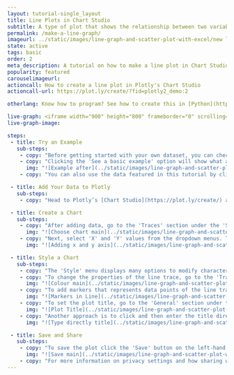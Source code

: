```yaml
---
layout: tutorial-single_layout
title: Line Plots in Chart Studio
subtitle: A type of plot that shows the relationship between two variables with a line that connects a series of successive data points.
permalink: /make-a-line-graph/
imageurl: ../static/images/line-graph-and-scatter-plot-with-excel/new line thumb.png
state: active
tags: basic
order: 2
meta_description: A tutorial on how to make a line plot in Chart Studio.
popularity: featured
carouselimageurl:
actioncall: How to create a line plot in Plotly's Chart Studio
actioncall-url: https://plot.ly/create/?fid=plotly2_demo:2

otherlang: Know how to program? See how to create this in [Python](https://plot.ly/python/line-and-scatter/) or [R](https://plot.ly/r/line-and-scatter/).

live-graph: <iframe width="900" height="800" frameborder="0" scrolling="no" src="https://plot.ly/~plotly2_demo/2.embed"></iframe>
live-graph-image:

steps:
 - title: Try an Example
   sub-steps:
    - copy: "Before getting started with your own dataset, you can check out an example. First, select the 'Type' menu. Hovering the mouse over the chart type icon, will display three options: 1) Charts like this by Plotly users, 2) View tutorials on this chart type and 3) See a basic example."
    - copy: "Clicking the 'See a basic example' option will show what a sample chart looks like after adding data and editing with the style. You'll also see what labels and style attributes were selected for this specific chart, as well as the end result."
      img: "![Example after](../static/images/line-graph-and-scatter-plot-with-excel/scatter-try-example.gif)"
    - copy: "You can also use the data featured in this tutorial by clicking on 'Open This Data in Plotly' on the left-hand side. It'll open in your workspace."

 - title: Add Your Data to Plotly
   sub-steps:
    - copy: "Head to Plotly’s [Chart Studio](https://plot.ly/create/) and add your data. You have the option of typing directly in the grid, uploading your file, or entering a URL of an online dataset. Plotly accepts .xls, .xlsx, or .csv files. For more information on how to enter your data, see [this](https://help.plot.ly/add-data-to-the-plotly-grid/) tutorial."

 - title: Create a Chart
   sub-steps:
    - copy: "After adding data, go to the 'Traces' section under the 'Structure' menu on the left-hand side. Choose the 'Type' of trace, then choose 'Line' under 'Simple' chart type."
      img: "![Choose chart main](../static/images/line-graph-and-scatter-plot-with-excel/line-choose-chart-main.png)"
    - copy: "Next, select 'X' and 'Y' values from the dropdown menus. This will create a line trace, as seen below."
      img: "![Adding x and y axis](../static/images/line-graph-and-scatter-plot-with-excel/line-import-data.png)"

 - title: Style a Chart
   sub-steps:
    - copy: "The 'Style' menu displays many options to modify characteristics of the overall chart layout or the individual traces. To see more options about styling the chart visit the [style and layout](https://help.plot.ly/tutorials/#layout) section of the Chart Studio documentation."
    - copy: "To change the properties of the line trace, go to the 'Traces' section under the 'Style' menu."
      img: "![Colour main](../static/images/line-graph-and-scatter-plot-with-excel/line-colour-panel.gif)"
    - copy: "To add markers that represents data points of the line trace, click the checkbox corresponding to 'Points' under 'Display' option."
      img: "![Markers in Line](../static/images/line-graph-and-scatter-plot-with-excel/points-line.gif)"
    - copy: "To set the plot title, go to the 'General' section under the 'Style' menu and type in the plot title within the textbox provided under 'Title'."
      img: "![Plot Title](../static/images/line-graph-and-scatter-plot-with-excel/line-title.png)"
    - copy: "Another approach is to click and then enter the title directly on the plot interface. The same can be done for the axes title and the legends."
      img: "![Type directly title](../static/images/line-graph-and-scatter-plot-with-excel/line-title-direct.gif)"

 - title: Save and Share
   sub-steps:
    - copy: "To save the plot click the 'Save' button on the left-hand side. A save modal will appear, as seen below, where you can specify the filenames and privacy settings for your plot and data grid."
      img: "![Save main](../static/images/line-graph-and-scatter-plot-with-excel/scatter-save-main.png)"
    - copy: "For more information on privacy settings and how sharing works, visit Plotly's [sharing tutorial](http://help.plot.ly/save-share-and-export-in-plotly/)."
---
```



